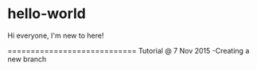 # hello-world

Hi everyone, I'm new to here!

============================
Tutorial @ 7 Nov 2015
 -Creating a new branch

